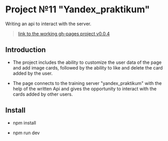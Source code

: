 # Project №11 "Yandex_praktikum"
Writing an api to interact with the server.
>[link to the working gh-pages project v0.0.4](https://i-potashov.github.io/sprint_11/)

## Introduction
* The project includes the ability to customize the user data of the page and add image cards, followed by the ability to like and delete the card added by the user.

* The page connects to the training server "yandex_praktikum" with the help of the written Api and gives the opportunity to interact with the cards added by other users.

## Install
   
- npm install
   
- npm run dev
